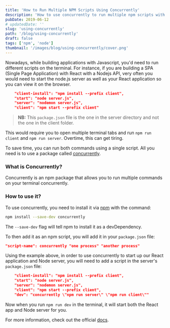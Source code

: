 ```yaml
---
title: 'How to Run Multiple NPM Scripts Using Concurrently'
description: 'How to use concurrently to run multiple npm scripts with a single script'
pubDate: 2019-06-12
# updatedDate: ''
slug: 'using-concurrently'
path: '/blog/using-concurrently'
draft: false
tags: ['npm', 'node']
thumbnail: '/images/blog/using-concurrently/cover.png'
---
```


Nowadays, while building applications with Javascript, you'd need to run different scripts on the terminal. For instance, if you are building a SPA (Single Page Application) with React with a Nodejs API, very often you would need to start the node.js server as well as your React application so you can view it on the browser.

```json
    "client-install": "npm install --prefix client",
    "start": "node server.js",
    "server": "nodemon server.js",
    "client": "npm start --prefix client"
```

> **NB:** This `package.json` file is the one in the server directory and not the one in the client folder.

This would require you to open multiple terminal tabs and run `npm run client` and `npm run server`. Overtime, this can get tiring.

To save time, you can run both commands using a single script. All you need is to use a package called [concurrently](https://github.com/kimmobrunfeldt/concurrently).

### What is Concurrently?

Concurrently is an npm package that allows you to run multiple commands on your terminal concurrently.

### How to use it?

To use concurrently, you need to install it via [npm](https://www.npmjs.com/package/concurrently) with the command:

```bash
npm install --save-dev concurrently
```

The `--save-dev` flag will tell npm to install it as a devDependency.

To then add it as an npm script, you will add it in your `package.json` file:

```json
"script-name": concurrently "one process" "another process"
```

Using the example above, in order to use concurrently to start up our React application and Node server, you will need to add a script in the server's `package.json` file:

```json
    "client-install": "npm install --prefix client",
    "start": "node server.js",
    "server": "nodemon server.js",
    "client": "npm start --prefix client",
    "dev": "concurrently \"npm run server\" \"npm run client\""
```

Now when you run `npm run dev` in the terminal, it will start both the React app and Node server for you.

For more information, check out the official [docs](https://github.com/kimmobrunfeldt/concurrently/#readme).
